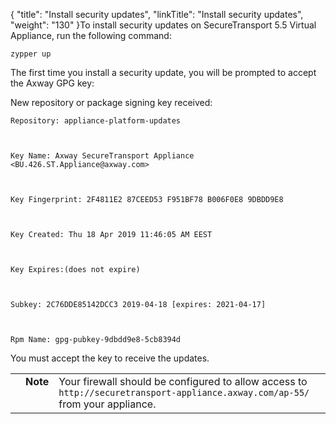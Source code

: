 {
    "title": "Install security updates",
    "linkTitle": "Install security updates",
    "weight": "130"
}To install security updates on SecureTransport 5.5 Virtual Appliance, run the following command:

    zypper up

The first time you install a security update, you will be prompted to accept the Axway GPG key:

New repository or package signing key received:

    Repository: appliance-platform-updates

    Key Name: Axway SecureTransport Appliance <BU.426.ST.Appliance@axway.com>

    Key Fingerprint: 2F4811E2 87CEED53 F951BF78 B006F0E8 9DBDD9E8

    Key Created: Thu 18 Apr 2019 11:46:05 AM EEST

    Key Expires:(does not expire)

    Subkey: 2C76DDE85142DCC3 2019-04-18 [expires: 2021-04-17]

    Rpm Name: gpg-pubkey-9dbdd9e8-5cb8394d

You must accept the key to receive the updates.

<table cellpadding="0" cellspacing="0">
   <col/>
   <col/>
   <col/>
      <tr>
         <td valign="top">         </td>
         <td valign="top"><span><b>Note</b></span>
         </td>
         <td data-mc-autonum="&lt;b&gt;Note&lt;/b&gt;" valign="top">Your firewall should be configured to allow access to <br/><code>http://securetransport-appliance.axway.com/ap-55/</code> from your appliance.         </td>
      </tr>
</table>
